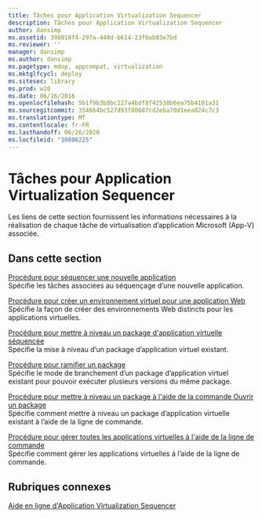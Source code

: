 ```yaml
---
title: Tâches pour Application Virtualization Sequencer
description: Tâches pour Application Virtualization Sequencer
author: dansimp
ms.assetid: 398018f4-297a-440d-b614-23f0ab03e7bd
ms.reviewer: ''
manager: dansimp
ms.author: dansimp
ms.pagetype: mdop, appcompat, virtualization
ms.mktglfcycl: deploy
ms.sitesec: library
ms.prod: w10
ms.date: 06/16/2016
ms.openlocfilehash: 5b1f9b3b8bc227a4bdf8f42538b6ea75b4101a31
ms.sourcegitcommit: 354664bc527d93f80687cd2eba70d1eea024c7c3
ms.translationtype: MT
ms.contentlocale: fr-FR
ms.lasthandoff: 06/26/2020
ms.locfileid: "10806225"
---
```

# Tâches pour Application Virtualization Sequencer


Les liens de cette section fournissent les informations nécessaires à la réalisation de chaque tâche de virtualisation d’application Microsoft (App-V) associée.

## Dans cette section


<a href="" id="how-to-sequence-a-new-application"></a>[Procédure pour séquencer une nouvelle application](how-to-sequence-a-new-application.md)  
Spécifie les tâches associées au séquençage d’une nouvelle application.

<a href="" id="how-to-create-a-virtual-environment-for-a-web-based-application"></a>[Procédure pour créer un environnement virtuel pour une application Web](how-to-create-a-virtual-environment-for-a-web-based-application.md)  
Spécifie la façon de créer des environnements Web distincts pour les applications virtuelles.

<a href="" id="how-to-upgrade-a-sequenced-virtual-application-package"></a>[Procédure pour mettre à niveau un package d'application virtuelle séquencée](how-to-upgrade-a-sequenced-virtual-application-package.md)  
Spécifie la mise à niveau d’un package d’application virtuel existant.

<a href="" id="how-to-branch-a-package"></a>[Procédure pour ramifier un package](how-to-branch-a-package.md)  
Spécifie le mode de branchement d’un package d’application virtuel existant pour pouvoir exécuter plusieurs versions du même package.

<a href="" id="how-to-upgrade-a-package-using-the-open-package-command"></a>[Procédure pour mettre à niveau un package à l'aide de la commande Ouvrir un package](how-to-upgrade-a-package-using-the-open-package-command.md)  
Spécifie comment mettre à niveau un package d’application virtuelle existant à l’aide de la ligne de commande.

<a href="" id="how-to-manage-virtual-applications-using-the-command-line"></a>[Procédure pour gérer toutes les applications virtuelles à l'aide de la ligne de commande](how-to-manage-virtual-applications-using-the-command-line.md)  
Spécifie comment gérer les applications virtuelles à l’aide de la ligne de commande.

## Rubriques connexes


[Aide en ligne d'Application Virtualization Sequencer](application-virtualization-sequencer-online-help.md)

 

 





